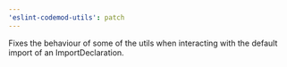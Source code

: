 ```yaml
---
'eslint-codemod-utils': patch
---
```


Fixes the behaviour of some of the utils when interacting with the default import of an ImportDeclaration.
